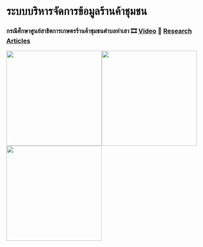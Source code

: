 # ระบบบริหารจัดการข้อมูลร้านค้าชุมชน
### กรณีศึกษาศูนย์สาธิตการเกษตรร้านค้าชุมชนตำบลท่าเสา :film_strip: [Video](https://drive.google.com/file/d/1Rf5NO1iX-RLVLStWBgv9e79TDx-fj_Nr/view?usp=sharing) :page_facing_up: [Research Articles](https://ph01.tci-thaijo.org/index.php/jitubru/article/view/241772)

<img src="https://user-images.githubusercontent.com/28840432/179479796-16357f54-af72-418f-a446-4320a188fdc6.png" width="250"><img src="https://user-images.githubusercontent.com/28840432/179479794-8adf4bbd-e8c4-47dc-9bb6-ea5e199b93a9.png" width="250"><img src="https://user-images.githubusercontent.com/28840432/179479782-4a3db102-17cd-4660-ad4e-d1c78172e07a.png" width="250">
